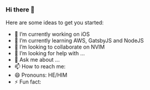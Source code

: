 ### Hi there 👋


Here are some ideas to get you started:

- 🔭 I’m currently working on iOS
- 🌱 I’m currently learning AWS, GatsbyJS and NodeJS
- 👯 I’m looking to collaborate on NVIM
- 🤔 I’m looking for help with ...
- 💬 Ask me about ...
- 📫 How to reach me: 
- 😄 Pronouns: HE/HIM
- ⚡ Fun fact: 
